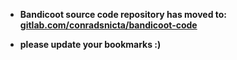 
* **Bandicoot source code repository has moved to:**
[**gitlab.com/conradsnicta/bandicoot-code**](https://gitlab.com/conradsnicta/bandicoot-code)

* **please update your bookmarks :)**
